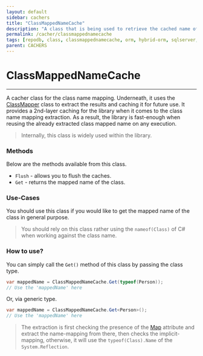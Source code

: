 ```yaml
---
layout: default
sidebar: cachers
title: "ClassMappedNameCache"
description: "A class that is being used to retrieve the cached name of the class or data entity."
permalink: /cacher/classmappednamecache
tags: [repodb, class, classmappednamecache, orm, hybrid-orm, sqlserver, sqlite, mysql, postgresql]
parent: CACHERS
---
```


# ClassMappedNameCache

---

A cacher class for the class name mapping. Underneath, it uses the [ClassMapper](/mapper/classmapper) class to extract the results and caching it for future use. It provides a 2nd-layer caching for the library when it comes to the class name mapping extraction. As a result, the library is fast-enough when reusing the already extracted class mapped name on any execution.

> Internally, this class is widely used within the library.

### Methods

Below are the methods available from this class.

- `Flush` - allows you to flush the caches.
- `Get` - returns the mapped name of the class.
  
### Use-Cases

You should use this class if you would like to get the mapped name of the class in general purpose.

> You should rely on this class rather using the `nameof(Class)` of C# when working against the class name.

### How to use?

You can simply call the `Get()` method of this class by passing the class type.

```csharp
var mappedName = ClassMappedNameCache.Get(typeof(Person));
// Use the 'mappedName' here
```

Or, via generic type.

```csharp
var mappedName = ClassMappedNameCache.Get<Person>();
// Use the 'mappedName' here
```

> The extraction is first checking the presence of the [Map](/attribute/map#class-mapping) attribute and extract the name-mapping from there, then checks the implicit-mapping, otherwise, it will use the `typeof(Class).Name` of the `System.Reflection`.